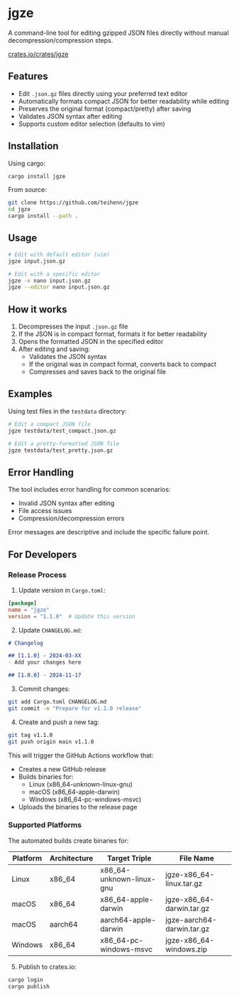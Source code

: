 # jgze

A command-line tool for editing gzipped JSON files
directly without manual decompression/compression steps.

[crates.io/crates/jgze](https://crates.io/crates/jgze)

## Features

- Edit `.json.gz` files directly using your preferred text editor
- Automatically formats compact JSON for better readability while editing
- Preserves the original format (compact/pretty) after saving
- Validates JSON syntax after editing
- Supports custom editor selection (defaults to vim)

## Installation

Using cargo:

```bash
cargo install jgze
```

From source:

```bash
git clone https://github.com/teihenn/jgze
cd jgze
cargo install --path .
```

## Usage

```bash
# Edit with default editor (vim)
jgze input.json.gz

# Edit with a specific editor
jgze -e nano input.json.gz
jgze --editor nano input.json.gz
```

## How it works

1. Decompresses the input `.json.gz` file
2. If the JSON is in compact format, formats it for better readability
3. Opens the formatted JSON in the specified editor
4. After editing and saving:
   - Validates the JSON syntax
   - If the original was in compact format, converts back to compact
   - Compresses and saves back to the original file

## Examples

Using test files in the `testdata` directory:

```bash
# Edit a compact JSON file
jgze testdata/test_compact.json.gz

# Edit a pretty-formatted JSON file
jgze testdata/test_pretty.json.gz
```

## Error Handling

The tool includes error handling for common scenarios:

- Invalid JSON syntax after editing
- File access issues
- Compression/decompression errors

Error messages are descriptive and include the specific failure point.

## For Developers

### Release Process

1. Update version in `Cargo.toml`:

```toml
[package]
name = "jgze"
version = "1.1.0"  # Update this version
```

2. Update `CHANGELOG.md`:

```markdown
# Changelog

## [1.1.0] - 2024-03-XX
- Add your changes here

## [1.0.0] - 2024-11-17
```

3. Commit changes:

```bash
git add Cargo.toml CHANGELOG.md
git commit -m "Prepare for v1.1.0 release"
```

4. Create and push a new tag:

```bash
git tag v1.1.0
git push origin main v1.1.0
```

This will trigger the GitHub Actions workflow that:

- Creates a new GitHub release
- Builds binaries for:
  - Linux (x86_64-unknown-linux-gnu)
  - macOS (x86_64-apple-darwin)
  - Windows (x86_64-pc-windows-msvc)
- Uploads the binaries to the release page

### Supported Platforms

The automated builds create binaries for:

| Platform | Architecture | Target Triple | File Name |
|----------|-------------|---------------|-----------|
| Linux | x86_64 | x86_64-unknown-linux-gnu | jgze-x86_64-linux.tar.gz |
| macOS | x86_64 | x86_64-apple-darwin | jgze-x86_64-darwin.tar.gz |
| macOS | aarch64 | aarch64-apple-darwin | jgze-aarch64-darwin.tar.gz |
| Windows | x86_64 | x86_64-pc-windows-msvc | jgze-x86_64-windows.zip |

5. Publish to crates.io:

```bash
cargo login
cargo publish
```
